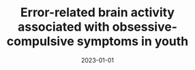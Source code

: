 ---
title: "Error-related brain activity associated with obsessive-compulsive symptoms in youth"
collection: publications
permalink: /publication/2023-error-related-brain-activity-ocd-youth/
date: 2023-01-01
authors: "Becker, H., Liu, Y., Hanna, G., Bilek, E., Russman Block, S., Hardee, J., Heitzeg, M., Pagliaccio, D., Marsh, R., & Fitzgerald, K."
journal: "Brain and Behavior"
pmid: "36919195"
---
